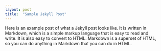 ```yaml
---
layout: post
title:  "Sample Jekyll Post"
---
```


Here is an example post of what a Jekyll post looks like. It is written in Markdown, which is a simple markup language that is easy to read and write. It is also easy to convert to HTML. Markdown is a superset of HTML, so you can do anything in Markdown that you can do in HTML.
